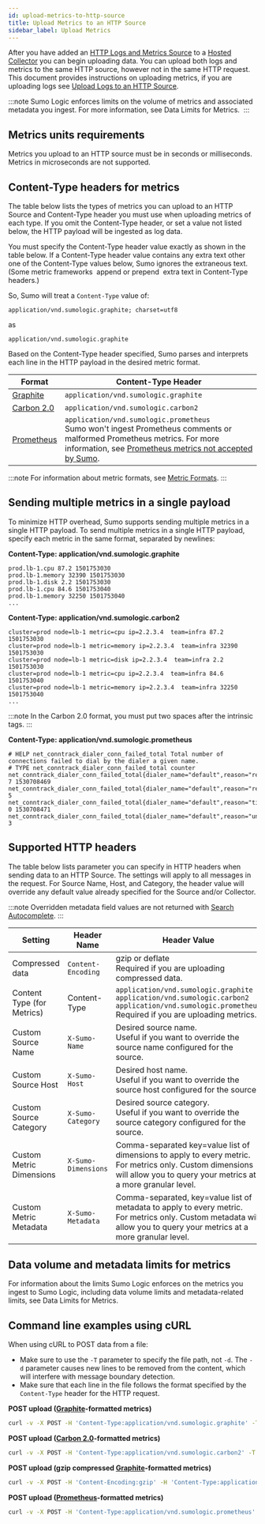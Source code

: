 ```yaml
---
id: upload-metrics-to-http-source
title: Upload Metrics to an HTTP Source
sidebar_label: Upload Metrics
---
```




After you have added an [HTTP Logs and Metrics Source](/docs/send-data//hosted-collectors/http-logs-metrics-source) to a [Hosted Collector](/docs/send-data//hosted-collectors/configure-hosted-collector) you can begin uploading data. You can upload both logs and metrics to the same HTTP source, however not in the same HTTP request. This document provides instructions on uploading metrics, if you are uploading logs see [Upload Logs to an HTTP Source](/docs/send-data//hosted-collectors/http-logs-metrics-source).

:::note
Sumo Logic enforces limits on the volume of metrics and associated metadata you ingest. For more information, see Data Limits for Metrics. 
:::

## Metrics units requirements

Metrics you upload to an HTTP source must be in seconds or milliseconds. Metrics in microseconds are not supported.

## Content-Type headers for metrics

The table below lists the types of metrics you can upload to an HTTP Source and Content-Type header you must use when uploading metrics of each type. If you omit the Content-Type header, or set a value not listed below, the HTTP payload will be ingested as log data. 

You must specify the Content-Type header value exactly as shown in the table below. If a Content-Type header value contains any extra text other one of the Content-Type values below, Sumo ignores the extraneous text. (Some metric frameworks  append or prepend  extra text in Content-Type headers.)

So, Sumo will treat a `Content-Type` value of: 

```
application/vnd.sumologic.graphite; charset=utf8
```

as 

```
application/vnd.sumologic.graphite
```

Based on the Content-Type header specified, Sumo parses and interprets each line in the HTTP payload in the desired metric format.

| Format | Content-Type Header |
|--|--|
| [Graphite](http://graphite.readthedocs.io/en/latest/feeding-carbon.html#the-plaintext-protocol) | `application/vnd.sumologic.graphite` |
| [Carbon 2.0](http://metrics20.org/implementations/) | `application/vnd.sumologic.carbon2` |
| [Prometheus](https://github.com/prometheus/docs/blob/master/content/docs/instrumenting/exposition_formats.md) | `application/vnd.sumologic.prometheus`<br/>Sumo won't ingest Prometheus comments or malformed Prometheus metrics. For more information, see [Prometheus metrics not accepted by Sumo](prometheus-metrics-not-accepted-by-sumo.md). |

:::note
For information about metric formats, see [Metric Formats](https://help.sumologic.com/Metrics/Introduction-to-Metrics/Metric-Formats).
:::

## Sending multiple metrics in a single payload

To minimize HTTP overhead, Sumo supports sending multiple metrics in a single HTTP payload. To send multiple metrics in a single HTTP payload, specify each metric in the same format, separated by newlines:

**Content-Type: application/vnd.sumologic.graphite**

```
prod.lb-1.cpu 87.2 1501753030
prod.lb-1.memory 32390 1501753030
prod.lb-1.disk 2.2 1501753030
prod.lb-1.cpu 84.6 1501753040
prod.lb-1.memory 32250 1501753040
...
```

**Content-Type: application/vnd.sumologic.carbon2**

```
cluster=prod node=lb-1 metric=cpu ip=2.2.3.4  team=infra 87.2 1501753030
cluster=prod node=lb-1 metric=memory ip=2.2.3.4  team=infra 32390 1501753030
cluster=prod node=lb-1 metric=disk ip=2.2.3.4  team=infra 2.2 1501753030
cluster=prod node=lb-1 metric=cpu ip=2.2.3.4  team=infra 84.6 1501753040
cluster=prod node=lb-1 metric=memory ip=2.2.3.4  team=infra 32250 1501753040
...
```

:::note
In the Carbon 2.0 format, you must put two spaces after the intrinsic tags.
:::

**Content-Type: application/vnd.sumologic.prometheus**

```
# HELP net_conntrack_dialer_conn_failed_total Total number of connections failed to dial by the dialer a given name.
# TYPE net_conntrack_dialer_conn_failed_total counter
net_conntrack_dialer_conn_failed_total{dialer_name="default",reason="refused"} 7 1530708469
net_conntrack_dialer_conn_failed_total{dialer_name="default",reason="resolution"} 5
net_conntrack_dialer_conn_failed_total{dialer_name="default",reason="timeout"} 0 1530708471
net_conntrack_dialer_conn_failed_total{dialer_name="default",reason="unknown"} 3
```

## Supported HTTP headers

The table below lists parameter you can specify in HTTP headers when sending data to an HTTP Source. The settings will apply to all messages in the request. For Source Name, Host, and Category, the header value will override any default value already specified for the Source and/or Collector.

:::note
Overridden metadata field values are not returned with [Search Autocomplete](../../../../search/get-started-with-search/search-basics/search-autocomplete.md).
:::

| Setting | Header Name | Header Value |
|--|--|--|
| Compressed data | `Content-Encoding` | gzip or deflate<br/>Required if you are uploading compressed data. |
| Content Type (for Metrics) | Content-Type | `application/vnd.sumologic.graphite`<br/>`application/vnd.sumologic.carbon2`<br/>`application/vnd.sumologic.prometheus`<br/>Required if you are uploading metrics. |
| Custom Source Name | `X-Sumo-Name` | Desired source name.<br/>Useful if you want to override the source name configured for the source. |
| Custom Source Host | `X-Sumo-Host` | Desired host name.<br/>Useful if you want to override the source host configured for the source. |
| Custom Source Category | `X-Sumo-Category` | Desired source category.<br/>Useful if you want to override the source category configured for the source. |
| Custom Metric Dimensions | `X-Sumo-Dimensions` | Comma-separated key=value list of dimensions to apply to every metric.<br/>For metrics only. Custom dimensions will allow you to query your metrics at a more granular level. |
| Custom Metric Metadata | `X-Sumo-Metadata` | Comma-separated, key=value list of metadata to apply to every metric.<br/>For metrics only. Custom metadata  will allow you to query your metrics at a more granular level. |

## Data volume and metadata limits for metrics

For information about the limits Sumo Logic enforces on the metrics you ingest to Sumo Logic, including data volume limits and metadata-related limits, see Data Limits for Metrics.

## Command line examples using cURL

When using cURL to POST data from a file: 

 * Make sure to use the `-T` parameter to specify the file path, not `-d`.   The `-d` parameter causes new lines to be removed from the content, which will interfere with message boundary detection.
 * Make sure that each line in the file follows the format specified by the `Content-Type` header for the HTTP request.

**POST upload ([Graphite](http://metrics20.org/implementations/)-formatted metrics)**

```bash
curl -v -X POST -H 'Content-Type:application/vnd.sumologic.graphite' -T [local_file_name] https://collectors.sumologic.com/receiver/v1/http/[UniqueHTTPCollectorCode]
```

**POST upload ([Carbon 2.0](http://graphite.readthedocs.io/en/latest/feeding-carbon.html#the-plaintext-protocol)-formatted metrics)**

```bash
curl -v -X POST -H 'Content-Type:application/vnd.sumologic.carbon2' -T [local_file_name] https://collectors.sumologic.com/receiver/v1/http/[UniqueHTTPCollectorCode]
```

**POST upload (gzip compressed [Graphite](http://metrics20.org/implementations/)-formatted metrics)** 

```bash
curl -v -X POST -H 'Content-Encoding:gzip' -H 'Content-Type:application/vnd.sumologic.graphite' -T [local_file_name.gz] https://collectors.sumologic.com/receiver/v1/http/[UniqueHTTPCollectorCode]
```

**POST upload ([Prometheus](https://github.com/prometheus/docs/blob/master/content/docs/instrumenting/exposition_formats.md)-formatted metrics)**

```bash
curl -v -X POST -H 'Content-Type:application/vnd.sumologic.prometheus' -T [local_file_name] http://collectors.sumologic.com/receiver/v1/http/[UniqueHTTPCollectorCode]
```
